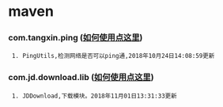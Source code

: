 # maven

### com.tangxin.ping ([如何使用点这里](https://github.com/xintanggithub/maven/blob/master/explan/PING_README.MD))
     1. PingUtils,检测网络是否可以ping通,2018年10月24日14:08:59更新

### com.jd.download.lib ([如何使用点这里](https://github.com/xintanggithub/maven/blob/master/JDDownload_README.md/))
     1. JDDownload,下载模块。2018年11月01日13:31:33更新
